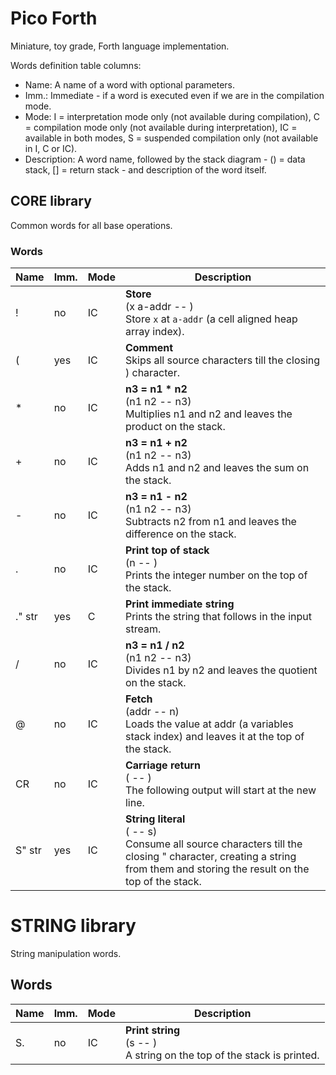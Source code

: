 # Pico Forth

Miniature, toy grade, Forth language implementation.

Words definition table columns:

- Name: A name of a word with optional parameters.
- Imm.: Immediate - if a word is executed even if we are in the compilation mode.
- Mode: I = interpretation mode only (not available during compilation), C = compilation mode only
  (not available during interpretation), IC = available in both modes, S = suspended compilation only (not available in I, C or IC).
- Description: A word name, followed by the stack diagram - () = data stack, [] = return stack - and description of the word itself.


## CORE library

Common words for all base operations.

### Words

| Name     | Imm. | Mode | Description |
| ---      | ---  | ---  | --- |
| !        | no   | IC   | **Store**<br>(x a-addr -- )<br>Store `x` at `a-addr` (a cell aligned heap array index). |
| (        | yes  | IC   | **Comment**<br>Skips all source characters till the closing ) character. |
| *        | no   | IC   | **n3 = n1 * n2**<br>(n1 n2 -- n3)<br>Multiplies n1 and n2 and leaves the product on the stack. |
| +        | no   | IC   | **n3 = n1 + n2**<br>(n1 n2 -- n3)<br>Adds n1 and n2 and leaves the sum on the stack. |
| -        | no   | IC   | **n3 = n1 - n2**<br>(n1 n2 -- n3)<br>Subtracts n2 from n1 and leaves the difference on the stack. |
| .        | no   | IC   | **Print top of stack**<br>(n -- )<br>Prints the integer number on the top of the stack. |
| ." str   | yes  | C    | **Print immediate string**<br>Prints the string that follows in the input stream. |
| /        | no   | IC   | **n3 = n1 / n2**<br>(n1 n2 -- n3)<br>Divides n1 by n2 and leaves the quotient on the stack. |
| @        | no   | IC   | **Fetch**<br>(addr -- n)<br>Loads the value at addr (a variables stack index) and leaves it at the top of the stack. |
| CR       | no   | IC   | **Carriage return**<br>( -- )<br>The following output will start at the new line. |
| S" str   | yes  | IC   | **String literal**<br>( -- s)<br>Consume all source characters till the closing " character, creating a string from them and storing the result on the top of the stack. |


# STRING library

String manipulation words.

## Words

| Name  | Imm. | Mode | Description |
| ---   | ---  | ---  | --- |
| S.    | no   | IC   | **Print string**<br>(s -- )<br>A string on the top of the stack is printed. |
